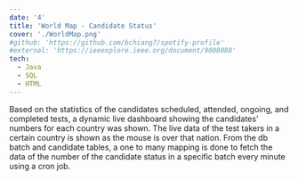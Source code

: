 ```yaml
---
date: '4'
title: 'World Map - Candidate Status'
cover: './WorldMap.png'
#github: 'https://github.com/bchiang7/spotify-profile'
#external: 'https://ieeexplore.ieee.org/document/9008088'
tech:
  - Java
  - SQL
  - HTML
---
```


Based on the statistics of the candidates scheduled, attended, ongoing, and completed tests, a dynamic live dashboard showing the candidates' numbers for each country was shown. The live data of the test takers in a certain country is shown as the mouse is over that nation. From the db batch and candidate tables, a one to many mapping is done to fetch the data of the number of the candidate status in a specific batch every minute using a cron job.

<!-- Displaying a dynamic live dashboard of the candidates count on a world map for every country based on the statistic of the candidates Scheduled, Attended, Test In Progress & Test Completed. As the mouse hovers over a specific country, the live data taking the exam in that country is displayed. The data is fetched regularly for the data base tables which gets updated for every 2 min cron job.  -->
